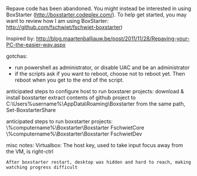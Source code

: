 

Repave code has been abandoned.  You might instead be interested in using BoxStarter (http://boxstarter.codeplex.com/).  To help get started, you may want to review how I am using BoxStarter: http://github.com/fschwiet/fschwiet-boxstarter)















Inspired by: http://blog.maartenballiauw.be/post/2011/11/28/Repaving-your-PC-the-easier-way.aspx

gotchas:

* run powershell as administrator, or disable UAC and be an administrator
* if the scripts ask if you want to reboot, choose not to reboot yet.  Then reboot when you get to the end of the script.


anticipated steps to configure host to run boxstarer projects:
  download & install boxstarter
  extract contents of github project to C:\Users\%username%\AppData\Roaming\Boxstarter
  from the same path, Set-BoxstarterShare


anticipated steps to run boxstarter projects:
  \\%computername%\Boxstarter\Boxstarter FschwietCore
  \\%computername%\Boxstarter\Boxstarter FschwietDev  



misc notes:
    Virtualbox:  The host key, used to take input focus away from the VM, is right-ctrl

    After boxstarter restart, desktop was hidden and hard to reach, making watching progress difficult